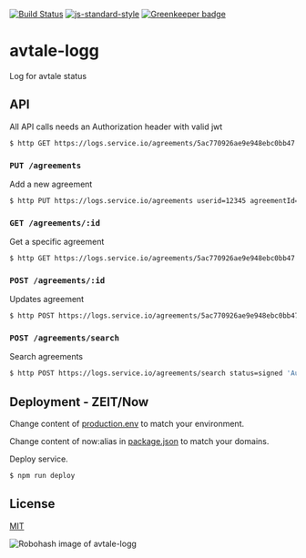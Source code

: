 [![Build Status](https://travis-ci.org/telemark/avtale-logg.svg?branch=master)](https://travis-ci.org/telemark/avtale-logg)
[![js-standard-style](https://img.shields.io/badge/code%20style-standard-brightgreen.svg?style=flat)](https://github.com/feross/standard)
[![Greenkeeper badge](https://badges.greenkeeper.io/telemark/avtale-logg.svg)](https://greenkeeper.io/)

# avtale-logg

Log for avtale status

## API

All API calls needs an Authorization header with valid jwt

```bash
$ http GET https://logs.service.io/agreements/5ac770926ae9e948ebc0bb47 'Authorization: Bearer <INSERT TOKEN>'
```

### ```PUT /agreements```

Add a new agreement

```bash
$ http PUT https://logs.service.io/agreements userid=12345 agreementId=98765 'Authorization: Bearer <INSERT TOKEN>'
```

### ```GET /agreements/:id```

Get a specific agreement

```bash
$ http GET https://logs.service.io/agreements/5ac770926ae9e948ebc0bb47 'Authorization: Bearer <INSERT TOKEN>'
```

### ```POST /agreements/:id```

Updates agreement

```bash
$ http POST https://logs.service.io/agreements/5ac770926ae9e948ebc0bb47 status=signed 'Authorization: Bearer <INSERT TOKEN>'
```

### ```POST /agreements/search```

Search agreements

```bash
$ http POST https://logs.service.io/agreements/search status=signed 'Authorization: Bearer <INSERT TOKEN>'
```

## Deployment - ZEIT/Now

Change content of [production.env](production.env) to match your environment.

Change content of now:alias in [package.json](package.json) to match your domains.

Deploy service.

```bash
$ npm run deploy
```

## License

[MIT](LICENSE)

![Robohash image of avtale-logg](https://robots.kebabstudios.party/avtale-logg.png "Robohash image of avtale-logg")
